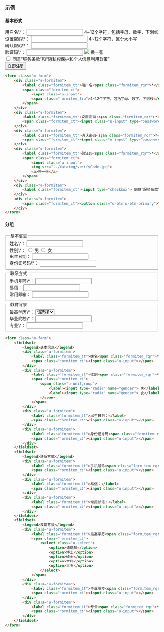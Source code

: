 ### 示例
#### 基本形式

<div class="m-example">
<form class="m-form">
    <div class="u-formitem">
        <label class="formitem_tt">用户名<span class="formitem_rqr">\*</span>：</label>
        <span class="formitem_ct">
            <input class="u-input">
            <span class="formitem_tip">4~12个字符，包括字母、数字、下划线</span>
        </span>
    </div>
    <div class="u-formitem">
        <label class="formitem_tt">设置密码<span class="formitem_rqr">\*</span>：</label>
        <span class="formitem_ct">
            <input class="u-input" type="password">
            <span class="formitem_tip">4~12个字符，区分大小写</span>
        </span>
    </div>
    <div class="u-formitem">
        <label class="formitem_tt">确认密码<span class="formitem_rqr">\*</span>：</label>
        <span class="formitem_ct"><input class="u-input" type="password"></span>
    </div>
    <div class="u-formitem">
        <label class="formitem_tt">验证码<span class="formitem_rqr">\*</span>：</label>
        <span class="formitem_ct">
            <input class="u-input">
            <img src="../dataimg/verifyCode.jpg">
            <a>换一张</a>
        </span>
    </div>
    <div class="u-formitem">
        <label class="formitem_ct"><input type="checkbox"> 同意“服务条款”和“隐私权保护和个人信息利用政策”</label>
    </div>
    <div class="u-formitem">
        <span class="formitem_ct"><button class="u-btn u-btn-primary">立即注册</button></span>
    </div>
</form>
</div>

```html
<form class="m-form">
    <div class="u-formitem">
        <label class="formitem_tt">用户名<span class="formitem_rqr">*</span>：</label>
        <span class="formitem_ct">
            <input class="u-input">
            <span class="formitem_tip">4~12个字符，包括字母、数字、下划线</span>
        </span>
    </div>
    <div class="u-formitem">
        <label class="formitem_tt">设置密码<span class="formitem_rqr">*</span>：</label>
        <span class="formitem_ct"><input class="u-input" type="password"></span>
    </div>
    <div class="u-formitem">
        <label class="formitem_tt">确认密码<span class="formitem_rqr">*</span>：</label>
        <span class="formitem_ct"><input class="u-input" type="password"></span>
    </div>
    <div class="u-formitem">
        <label class="formitem_tt">验证码<span class="formitem_rqr">*</span>：</label>
        <span class="formitem_ct">
            <input class="u-input">
            <img src="../dataimg/verifyCode.jpg">
            <a>换一张</a>
        </span>
    </div>
    <div class="u-formitem">
        <label class="formitem_ct"><input type="checkbox"> 同意“服务条款”和“隐私权保护和个人信息利用政策”</label>
    </div>
    <div class="u-formitem">
        <span class="formitem_ct"><button class="u-btn u-btn-primary">立即注册</button></span>
    </div>
</form>
```


#### 分组

<div class="m-example">
<form class="m-form">
    <fieldset>
        <legend>基本信息</legend>
        <div class="u-formitem">
            <label class="formitem_tt">姓名<span class="formitem_rqr">\*</span>：</label>
            <span class="formitem_ct"><input class="u-input"></span>
        </div>
        <div class="u-formitem">
            <label class="formitem_tt">性别<span class="formitem_rqr">\*</span>：</label>
            <span class="formitem_ct">
                <span class="u-unitgroup">
                    <label><input type="radio" name="gender"> 男</label>
                    <label><input type="radio" name="gender"> 女</label>
                </span>
            </span>
        </div>
        <div class="u-formitem">
            <label class="formitem_tt">出生日期：</label>
            <span class="formitem_ct"><input class="u-input"></span>
        </div>
        <div class="u-formitem">
            <label class="formitem_tt">身份证号码<span class="formitem_rqr">\*</span>：</label>
            <span class="formitem_ct"><input class="u-input"></span>
        </div>
    </fieldset>
    <fieldset>
        <legend>联系方式</legend>
        <div class="u-formitem">
            <label class="formitem_tt">手机号码<span class="formitem_rqr">\*</span>：</label>
            <span class="formitem_ct"><input class="u-input"></span>
        </div>
        <div class="u-formitem">
            <label class="formitem_tt">易信：</label>
            <span class="formitem_ct"><input class="u-input"></span>
        </div>
        <div class="u-formitem">
            <label class="formitem_tt">常用邮箱：</label>
            <span class="formitem_ct"><input class="u-input"></span>
        </div>
    </fieldset>
    <fieldset>
        <legend>教育背景</legend>
        <div class="u-formitem">
            <label class="formitem_tt">最高学历<span class="formitem_rqr">\*</span>：</label>
            <span class="formitem_ct">
                <select class="u-select">
                    <option>请选择</option>
                    <option>博士</option>
                    <option>硕士</option>
                    <option>本科</option>
                    <option>大专</option>
                </select>
            </span>
        </div>
        <div class="u-formitem">
            <label class="formitem_tt">毕业院校<span class="formitem_rqr">\*</span>：</label>
            <span class="formitem_ct"><input class="u-input"></span>
        </div>
        <div class="u-formitem">
            <label class="formitem_tt">专业<span class="formitem_rqr">\*</span>：</label>
            <span class="formitem_ct"><input class="u-input"></span>
        </div>
    </fieldset>
</form>
</div>

```html
<form class="m-form">
    <fieldset>
        <legend>基本信息</legend>
        <div class="u-formitem">
            <label class="formitem_tt">姓名<span class="formitem_rqr">*</span>：</label>
            <span class="formitem_ct"><input class="u-input"></span>
        </div>
        <div class="u-formitem">
            <label class="formitem_tt">性别<span class="formitem_rqr">*</span>：</label>
            <span class="formitem_ct">
                <span class="u-unitgroup">
                    <label><input type="radio" name="gender"> 男</label>
                    <label><input type="radio" name="gender"> 女</label>
                </span>
            </span>
        </div>
        <div class="u-formitem">
            <label class="formitem_tt">出生日期：</label>
            <span class="formitem_ct"><input class="u-input"></span>
        </div>
        <div class="u-formitem">
            <label class="formitem_tt">身份证号码<span class="formitem_rqr">*</span>：</label>
            <span class="formitem_ct"><input class="u-input"></span>
        </div>
    </fieldset>
    <fieldset>
        <legend>联系方式</legend>
        <div class="u-formitem">
            <label class="formitem_tt">手机号码<span class="formitem_rqr">*</span>：</label>
            <span class="formitem_ct"><input class="u-input"></span>
        </div>
        <div class="u-formitem">
            <label class="formitem_tt">易信：</label>
            <span class="formitem_ct"><input class="u-input"></span>
        </div>
        <div class="u-formitem">
            <label class="formitem_tt">常用邮箱：</label>
            <span class="formitem_ct"><input class="u-input"></span>
        </div>
    </fieldset>
    <fieldset>
        <legend>教育背景</legend>
        <div class="u-formitem">
            <label class="formitem_tt">最高学历<span class="formitem_rqr">*</span>：</label>
            <span class="formitem_ct">
                <select class="u-select">
                    <option>请选择</option>
                    <option>博士</option>
                    <option>硕士</option>
                    <option>本科</option>
                    <option>大专</option>
                </select>
            </span>
        </div>
        <div class="u-formitem">
            <label class="formitem_tt">毕业院校<span class="formitem_rqr">*</span>：</label>
            <span class="formitem_ct"><input class="u-input"></span>
        </div>
        <div class="u-formitem">
            <label class="formitem_tt">专业<span class="formitem_rqr">*</span>：</label>
            <span class="formitem_ct"><input class="u-input"></span>
        </div>
    </fieldset>
</form>
```
